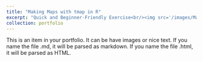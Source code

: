 ```yaml
---
title: "Making Maps with tmap in R"
excerpt: "Quick and Beginner-Friendly Exercise<br/><img src='/images/Map_Landcover_Comparison_Buffers.png'>"
collection: portfolio
---
```


This is an item in your portfolio. It can be have images or nice text. If you name the file .md, it will be parsed as markdown. If you name the file .html, it will be parsed as HTML. 
